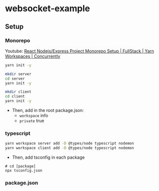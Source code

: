 # websocket-example

## Setup 

### Monorepo

Youtube: [React Nodejs/Express Project Monorepo Setup | FullStack | Yarn Workspaces | Concurrently](https://youtu.be/ACDGXHR_YmI)

```bash
yarn init -y

mkdir server
cd server
yarn init -y

mkdir client
cd client
yarn init -y
```

- Then, add in the root package.json:
    - `workspace` info
    - `private` true

### typescript

```bash
yarn workspace server add -D @types/node typescript nodemon
yarn workspace client add -D @types/node typescript nodemon
```

- Then, add tsconfig in each package

```
# cd [package]
npx tsconfig.json
```

### package.json
